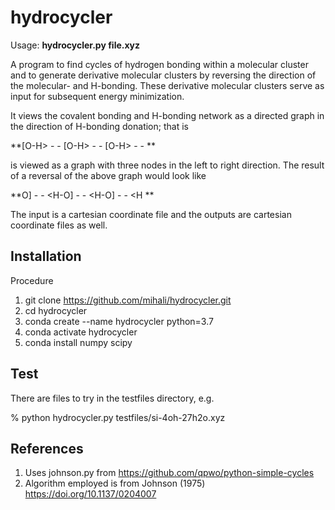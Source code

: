 # hydrocycler

Usage: **hydrocycler.py file.xyz**

A program to find cycles of hydrogen bonding within a molecular cluster and to generate derivative molecular clusters by reversing the direction of the molecular- and H-bonding. These derivative molecular clusters serve as input for subsequent energy minimization. 

It views the covalent bonding and H-bonding network as a directed graph in the direction of H-bonding donation; that is 

 **[O-H> - - [O-H> - - [O-H> - - **

is viewed as a graph with three nodes in the left to right direction.  The result of a reversal of the above graph would look like

 **O] - - <H-O] - - <H-O] - - <H **

The input is a cartesian coordinate file and the outputs are cartesian coordinate files as well.                             
                               
## Installation

Procedure 
1. git clone https://github.com/mihali/hydrocycler.git 
2. cd hydrocycler
3. conda create --name hydrocycler python=3.7 
4. conda activate hydrocycler
5. conda install numpy scipy

## Test

There are files to try in the testfiles directory, e.g.

% python hydrocycler.py testfiles/si-4oh-27h2o.xyz

## References

1. Uses johnson.py from https://github.com/qpwo/python-simple-cycles
2. Algorithm employed is from Johnson (1975) https://doi.org/10.1137/0204007


  
